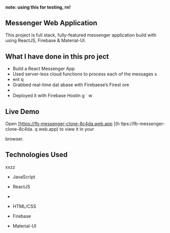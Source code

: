 #### **note: using this for testing, rn!**

## Messenger Web Application 

This project is full stack, fully-featured messenger application build with using ReactJS, Firebase & Material-UI.

                
## What I have done in this pro ject          
              
                
- Build a React Messenger App         
- Used server-less cloud functions to process each of the messages s    
- ent           q     
- Grabbed real-time dat abase        with Firebaese’s Firest  ore           
-         
- Deployed it with Firebase Hostin    g                                `      w
                                                  
## Live Demo                                                                                                                                                                                               
Open [https://fb-messenger-clone-8c4da.web.app  ](h ttps://fb-messenger-clone-8c4da. q
web.app) to view it in your       

browser.                                    
                                    
## Technologies Used              
xxzz  
- JavaScript                                              
- ReactJS                               
-               



- HTML/CSS
- Firebase
- Material-UI   



      

